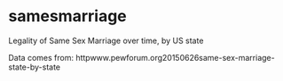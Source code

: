 # samesmarriage
Legality of Same Sex Marriage over time, by US state

Data comes from: httpwww.pewforum.org20150626same-sex-marriage-state-by-state
